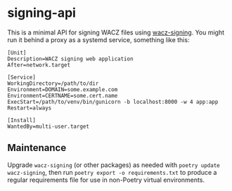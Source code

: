 signing-api
===========

This is a minimal API for signing WACZ files using [wacz-signing](https://pypi.org/project/wacz_signing/). You might run it behind a proxy as a systemd service, something like this:

```
[Unit]
Description=WACZ signing web application
After=network.target

[Service]
WorkingDirectory=/path/to/dir
Environment=DOMAIN=some.example.com
Environment=CERTNAME=some.cert.name
ExecStart=/path/to/venv/bin/gunicorn -b localhost:8000 -w 4 app:app
Restart=always

[Install]
WantedBy=multi-user.target
```

Maintenance
-----------

Upgrade `wacz-signing` (or other packages) as needed with `poetry update wacz-signing`, then run `poetry export -o requirements.txt` to produce a regular requirements file for use in non-Poetry virtual environments. 

